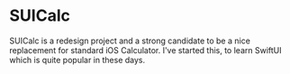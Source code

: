 # SUICalc
SUICalc is a redesign project and a strong candidate to be a nice replacement for standard iOS Calculator. I've started this, to learn SwiftUI which is quite popular in these days.

